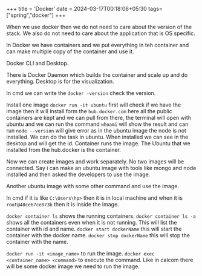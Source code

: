 +++
title = 'Docker'
date = 2024-03-17T00:18:06+05:30
tags=["spring","docker"]
+++


When we use docker then we do not need to care about the version of the stack. We also do not need to care about the application that is OS specific.

In Docker we have containers and we put everything in teh container and can make multiple copy of the container and use it.

Docker CLI and Desktop.

There is Docker Daemon which builds the container and scale up and do everything.
Desktop is for the visualization.

In cmd we can write the `docker -version` check the version.


Install one image `docker run -it ubuntu` first will check if we have the image then it will install form the `hub.docker.com` here all the public containers are kept and we can pull from there, the terminal will open with ubuntu and we can run the command `whoami` will show the result and can run `node --version` will give error as in the ubuntu image the node is not installed. We can do the task in ubuntu.
When installed we can see in the desktop and will get the id.
Container runs the image.
The Ubuntu that we installed from the hub.docker is the container.

Now we can create images and work separately. No two images will be connected. Say i can make an ubuntu image with tools like mongo and node installed and then asked the developers to use the image. 

Another ubuntu image with some other command and use the image.

In cmd if it is like `C:\Users\hp>` then it is in local machine and when it is `root@48ce67ce873b` then it is inside the image.

`docker container ls` shows the running containers.
`docker container ls -a` shows all the containers even when it is not running.
This will list the container with id and name. 
`docker start dockerName` this will start the container with the docker name.
`docker stop dockerName` this will stop the container with the name.

`docker run -it <image_name>` to run the image.
`docker exec <container_name> <command>` to execute the command.
Like in calcom there will be some docker image we need to run the image. 